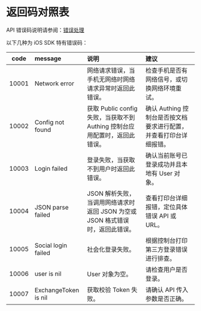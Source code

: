 # 返回码对照表

<LastUpdated/>

API 错误码说明请参阅：[错误处理](https://api.authing.cn/openapi/v3/authentication/#tag/开发准备/错误处理)

以下几种为 iOS SDK 特有错误码：

| code | message | 说明 | 建议 |
| :----: | :---- | :---- | :---- |
|10001|Network error|网络请求错误，当手机无网络时网络请求异常时返回此错误。|检查手机是否有网络信号，或切换网络环境重试。|
|10002|Config not found|获取 Public config 失败，当获取不到 Authing 控制台应用配置时，返回此错误。|确认 Authing 控制台是否按文档要求进行配置，并查看打印台详细报错。|
|10003|Login failed|登录失败，当获取不到用户时返回此错误。|确认当前账号已登录成功并且本地有 User 对象。|
|10004|JSON parse failed|JSON 解析失败，当调用网络请求时返回 JSON 为空或 JSON 格式错误时，返回此错误。|查看打印台详细报错，定位具体错误 API 或 URL。|
|10005| Social login failed |社会化登录失败。| 根据控制台打印第三方登录错误进行排查。 |
|10006| user is nil | User 对象为空。| 请检查用户是否登录。 |
|10007| ExchangeToken is nil |获取校验 Token 失败。|请确认 API 传入参数是否正确。 |


